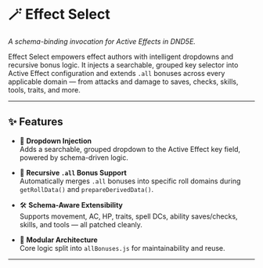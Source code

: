 # 🪄 Effect Select

_A schema-binding invocation for Active Effects in DND5E._

Effect Select empowers effect authors with intelligent dropdowns and recursive bonus logic. It injects a searchable, grouped key selector into Active Effect configuration and extends `.all` bonuses across every applicable domain — from attacks and damage to saves, checks, skills, tools, traits, and more.

---

## ✨ Features

- 🔽 **Dropdown Injection**  
  Adds a searchable, grouped dropdown to the Active Effect key field, powered by schema-driven logic.

- 🧠 **Recursive `.all` Bonus Support**  
  Automatically merges `.all` bonuses into specific roll domains during `getRollData()` and `prepareDerivedData()`.

- 🛠️ **Schema-Aware Extensibility**  
  Supports movement, AC, HP, traits, spell DCs, ability saves/checks, skills, and tools — all patched cleanly.

- 🧩 **Modular Architecture**  
  Core logic split into `allBonuses.js` for maintainability and reuse.

---
